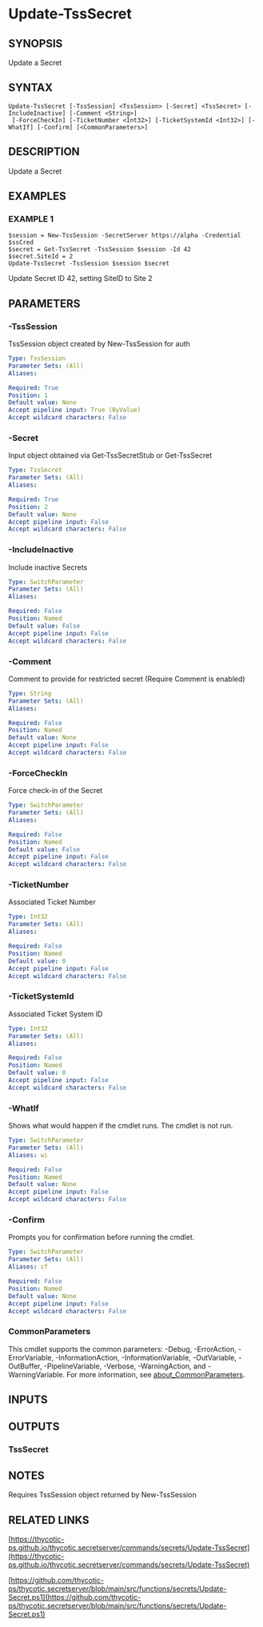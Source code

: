 # Update-TssSecret

## SYNOPSIS
Update a Secret

## SYNTAX

```
Update-TssSecret [-TssSession] <TssSession> [-Secret] <TssSecret> [-IncludeInactive] [-Comment <String>]
 [-ForceCheckIn] [-TicketNumber <Int32>] [-TicketSystemId <Int32>] [-WhatIf] [-Confirm] [<CommonParameters>]
```

## DESCRIPTION
Update a Secret

## EXAMPLES

### EXAMPLE 1
```
$session = New-TssSession -SecretServer https://alpha -Credential $ssCred
$secret = Get-TssSecret -TssSession $session -Id 42
$secret.SiteId = 2
Update-TssSecret -TssSession $session $secret
```

Update Secret ID 42, setting SiteID to Site 2

## PARAMETERS

### -TssSession
TssSession object created by New-TssSession for auth

```yaml
Type: TssSession
Parameter Sets: (All)
Aliases:

Required: True
Position: 1
Default value: None
Accept pipeline input: True (ByValue)
Accept wildcard characters: False
```

### -Secret
Input object obtained via Get-TssSecretStub or Get-TssSecret

```yaml
Type: TssSecret
Parameter Sets: (All)
Aliases:

Required: True
Position: 2
Default value: None
Accept pipeline input: False
Accept wildcard characters: False
```

### -IncludeInactive
Include inactive Secrets

```yaml
Type: SwitchParameter
Parameter Sets: (All)
Aliases:

Required: False
Position: Named
Default value: False
Accept pipeline input: False
Accept wildcard characters: False
```

### -Comment
Comment to provide for restricted secret (Require Comment is enabled)

```yaml
Type: String
Parameter Sets: (All)
Aliases:

Required: False
Position: Named
Default value: None
Accept pipeline input: False
Accept wildcard characters: False
```

### -ForceCheckIn
Force check-in of the Secret

```yaml
Type: SwitchParameter
Parameter Sets: (All)
Aliases:

Required: False
Position: Named
Default value: False
Accept pipeline input: False
Accept wildcard characters: False
```

### -TicketNumber
Associated Ticket Number

```yaml
Type: Int32
Parameter Sets: (All)
Aliases:

Required: False
Position: Named
Default value: 0
Accept pipeline input: False
Accept wildcard characters: False
```

### -TicketSystemId
Associated Ticket System ID

```yaml
Type: Int32
Parameter Sets: (All)
Aliases:

Required: False
Position: Named
Default value: 0
Accept pipeline input: False
Accept wildcard characters: False
```

### -WhatIf
Shows what would happen if the cmdlet runs.
The cmdlet is not run.

```yaml
Type: SwitchParameter
Parameter Sets: (All)
Aliases: wi

Required: False
Position: Named
Default value: None
Accept pipeline input: False
Accept wildcard characters: False
```

### -Confirm
Prompts you for confirmation before running the cmdlet.

```yaml
Type: SwitchParameter
Parameter Sets: (All)
Aliases: cf

Required: False
Position: Named
Default value: None
Accept pipeline input: False
Accept wildcard characters: False
```

### CommonParameters
This cmdlet supports the common parameters: -Debug, -ErrorAction, -ErrorVariable, -InformationAction, -InformationVariable, -OutVariable, -OutBuffer, -PipelineVariable, -Verbose, -WarningAction, and -WarningVariable. For more information, see [about_CommonParameters](http://go.microsoft.com/fwlink/?LinkID=113216).

## INPUTS

## OUTPUTS

### TssSecret
## NOTES
Requires TssSession object returned by New-TssSession

## RELATED LINKS

[https://thycotic-ps.github.io/thycotic.secretserver/commands/secrets/Update-TssSecret](https://thycotic-ps.github.io/thycotic.secretserver/commands/secrets/Update-TssSecret)

[https://github.com/thycotic-ps/thycotic.secretserver/blob/main/src/functions/secrets/Update-Secret.ps1](https://github.com/thycotic-ps/thycotic.secretserver/blob/main/src/functions/secrets/Update-Secret.ps1)

